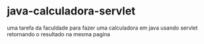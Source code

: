 # java-calculadora-servlet
uma tarefa da faculdade para fazer uma calculadora em java usando servlet retornando o resultado na mesma pagina

